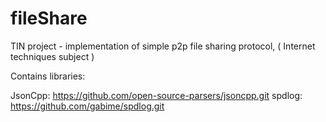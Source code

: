 # fileShare
TIN project - implementation of simple p2p file sharing protocol, ( Internet techniques subject )

Contains libraries:

JsonCpp: https://github.com/open-source-parsers/jsoncpp.git
spdlog:  https://github.com/gabime/spdlog.git
